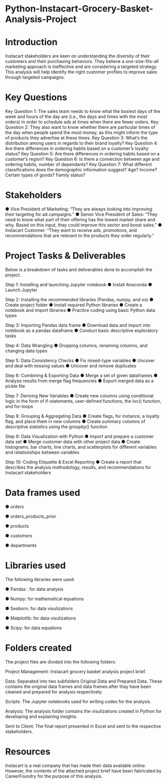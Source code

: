 # Python-Instacart-Grocery-Basket-Analysis-Project

# Introduction

Instacart stakeholders are keen on understanding the diversity of their customers and their purchasing behaviors. They believe a one-size-fits-all marketing approach is ineffective and are considering a targeted strategy. This analysis will help identify the right customer profiles to improve sales through targeted campaigns.

# Key Questions

Key Question 1: The sales team needs to know what the busiest days of the week and hours of the day are (i.e., the days and times with the most orders) in order to schedule ads at times when there are fewer orders.
Key Question 2:  They also want to know whether there are particular times of the day when people spend the most money, as this might inform the type of products they advertise at these times.
Key Question 3: What’s the distribution among users in regards to their brand loyalty?
Key Question 4: Are there differences in ordering habits based on a customer’s loyalty status?
Key Question 5: Are there differences in ordering habits based on a customer’s region?
Key Question 6: Is there a connection between age and ordering habits, number of dependants? 
Key Question 7: What different classifications does the demographic information suggest? Age? Income? Certain types of goods? Family status?

# Stakeholders

● Vice President of Marketing: “They are always looking into improving their targeting for ad campaigns.”
● Senior Vice President of Sales: “They need to know what part of their offering has the lowest market share and why. Based on this input, they could improve this sector and boost sales.”
● Instacart Customer: “They want to receive ads, promotions, and recommendations that are relevant to the products they order regularly.”

# Project Tasks & Deliverables

Below is a breakdown of tasks and deliverables done to accomplish the project.

Step 1: Installing and launching Jupyter notebook
● Install Anaconda
● Launch Jupyter

Step 2: Installing the recommended libraries (Pandas, numpy, and os)
● Create project folder
● Install required Python libraries
● Create a notebook and import libraries
● Practice coding using basic Python data types

Step 3: Importing Pandas data frame
● Download data and import into notebook as a pandas dataframe
● Conduct basic descriptive exploratory tasks

Step 4: Data Wrangling 
● Dropping columns, renaming columns, and changing data types

Step 5: Data Consistency Checks
● Fix mixed-type variables
● Uncover and deal with missing values
● Uncover and remove duplicates

Step 6: Combining & Exporting Data
● Merge a set of given dataframes
● Analyze results from merge flag frequencies
● Export merged data as a pickle file

Step 7: Deriving New Variables
● Create new columns using conditional logic in the form of if-statements, user-defined functions, the loc() function, and for-loops

Step 8: Grouping & Aggregating Data
● Create flags, for instance, a loyalty flag, and place them in new columns
● Create summary columns of descriptive statistics using the groupby() function

Step 9: Data Visualization with Python
● Import and prepare a customer data set
● Merge customer data with other project data
● Create histograms, bar charts, line charts, and scatterplots for different variables and relationships between variables

Step 10: Coding Etiquette & Excel Reporting
● Create a report that describes the analysis methodology, results, and recommendations for Instacart stakeholders


# Data frames used

● orders

● orders_products_prior

● products

● customers

● departments

# Libraries used

The following libraries were used: 

● Pandas : for data analysis

● Numpy: for mathematical equations

● Seaborn: for data visulizations

● Matplotlib: for data visulizations

● Scipy: for data equations

# Folders created

The project files are divided into the following folders: 

Project Management: Instacart grocery basket analysis project brief.

Data: Separated into two subfolders Original Data and Prepared Data. These contains the original data frames and data frames after thay have been cleaned and prepared for analysis respectively. 

Scripts: The Jupyter notebooks used for writing codes for the analysis.

Analysis: The analysis folder contains the visulizations created in Python for developing and explaining insights.

Sent to Client: The final report presented in Excel and sent to the respective stakeholders.

# Resources

 Instacart is a real company that has made their data available online. However, the contents of the attached project brief have been fabricated by CareerFoundry for the purpose of this analysis.



